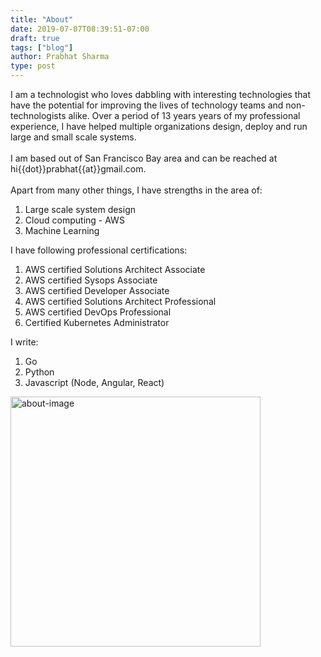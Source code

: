```yaml
---
title: "About"
date: 2019-07-07T08:39:51-07:00
draft: true
tags: ["blog"]
author: Prabhat Sharma
type: post
---
```


<section id="about">
    <div class="container">
        <div class="row">
            <div class="col-md-6 col-sm-6">
                <div class="block wow fadeInLeft" data-wow-delay=".3s" data-wow-duration="500ms">
                    I am a technologist who loves dabbling with interesting technologies that have the potential for improving the lives of technology teams and non-technologists alike. Over a period of 13 years years of my professional experience, I have helped multiple organizations design, deploy and run large and small scale systems. <br><br> I am based out of San Francisco Bay area and can be reached at hi{{dot}}prabhat{{at}}gmail.com. <br><br> Apart from many other things, I have strengths in the area of:<br> <ol><li>Large scale system design</li><li>Cloud computing - AWS</li><li>Machine Learning</li></ol> I have following professional certifications:<br> <ol><li>AWS certified Solutions Architect Associate </li><li>AWS certified Sysops Associate</li><li>AWS certified Developer Associate</li><li>AWS certified Solutions Architect Professional</li><li>AWS certified DevOps Professional</li><li>Certified Kubernetes Administrator</li></ol> I write: <ol><li>Go</li><li>Python</li><li>Javascript (Node, Angular, React)</li></ol>
                </div>
            </div>
            <div class="col-md-6 col-sm-6">
                <div class="block wow fadeInRight" data-wow-delay=".3s" data-wow-duration="500ms">
                    <img src="/images/about/me.jpg" alt="about-image" width="400">
                </div>
            </div>
        </div>
    </div>
</section>

